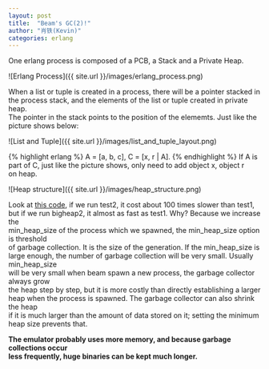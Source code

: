 ```yaml
---
layout: post
title:  "Beam's GC(2)!"
author: "肖铁(Kevin)"
categories: erlang
---
```


One erlang process is composed of a PCB, a Stack and a Private Heap.  


![Erlang Process]({{ site.url }}/images/erlang_process.png)


When a list or tuple is created in a process, there will be a pointer stacked in  
 the process stack, and the elements of the list or tuple created in private heap.  
The pointer in the stack points to the position of the elememts. Just like the  
 picture shows below:


![List and Tuple]({{ site.url }}/images/list_and_tuple_layout.png)


{% highlight erlang %}
A = [a, b, c],
C = [x, r | A].
{% endhighlight %}
If A is part of C, just like the picture shows, only need to add object x, object r  
on heap.


![Heap structure]({{ site.url }}/images/heap_structure.png)


Look at [this code](https://github.com/wudixiaotie/simple_im_client/blob/master/test/test_for_gc.erl), if we run test2, it cost about 100 times slower than test1,   
 but if we run bigheap2, it almost as fast as test1. Why? Because we increase the  
 min_heap_size of the process which we spawned, the min_heap_size option is threshold  
 of garbage collection. It is the size of the generation. If the min_heap_size is  
 large enough, the number of garbage collection will be very small. Usually min_heap_size  
 will be very small when beam spawn a new process, the garbage collector always grow  
 the heap step by step, but it is more costly than directly establishing a larger  
 heap when the process is spawned. The garbage collector can also shrink the heap   
 if it is much larger than the amount of data stored on it; setting the minimum   
 heap size prevents that.  


**The emulator probably uses more memory, and because garbage collections occur   
less frequently, huge binaries can be kept much longer.**  